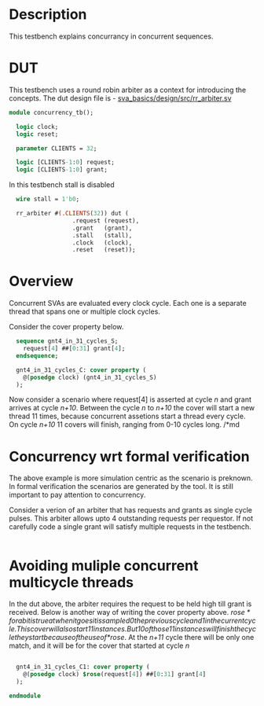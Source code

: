 # Description
This testbench explains concurrancy in concurrent sequences.

# DUT
This testbench uses a round robin arbiter as a context for introducing the
concepts. The dut design file is -
[sva_basics/design/src/rr_arbiter.sv](https://github.com/openformal/sva_basics/blob/master/design/docs/rr_arbiter.md)

```sv
module concurrency_tb();

  logic clock;
  logic reset;

  parameter CLIENTS = 32;

  logic [CLIENTS-1:0] request;
  logic [CLIENTS-1:0] grant;

```
In this testbench stall is disabled
```sv
  wire stall = 1'b0;

  rr_arbiter #(.CLIENTS(32)) dut (
                  .request (request),
                  .grant   (grant),
                  .stall   (stall),
                  .clock   (clock),
                  .reset   (reset));

```
# Overview
Concurrent SVAs are evaluated every clock cycle. Each one is a separate thread
that spans one or multiple clock cycles.

Consider the cover property below.
```sv
  sequence gnt4_in_31_cycles_S;
    request[4] ##[0:31] grant[4];
  endsequence;

  gnt4_in_31_cycles_C: cover property (
    @(posedge clock) (gnt4_in_31_cycles_S)
  );

```
Now consider a scenario where request[4] is asserted at cycle *n*
and grant arrives at cycle *n+10*.
Between the cycle *n* to *n+10* the cover will start a new thread 11 times,
because concurrent assetions start a thread every cycle.
On cycle *n+10* 11 covers will finish, ranging from 0-10 cycles long.
/*md

# Concurrency wrt formal verification

The above example is more simulation centric as the scenario is preknown.
In formal verification the scenarios are generated by the tool. It is still
important to pay attention to concurrency.

Consider a verion of an arbiter that has requests and grants as single cycle
pulses. This arbiter allows upto 4 outstanding requests per requestor. If not
carefully code a single grant will satisfy multiple requests in the
testbench.
```sv
```
# Avoiding muliple concurrent multicycle threads
In the dut above, the arbiter requires the request to be held high till
grant is received. Below is another way of writing the cover property above.
*$rose* for a bit is true at when it goes it is sampled 0 the previous cycle
and 1 in the current cycle.
This cover will also start 11 instances. But 10 of those 11 instances will
finish the cycle they start because of the use of *$rose*. At the *n+11* cycle
there will be only one match, and it will be for the cover that started at
cycle *n*
```sv

  gnt4_in_31_cycles_C1: cover property (
    @(posedge clock) $rose(request[4]) ##[0:31] grant[4]
  );

endmodule
```
